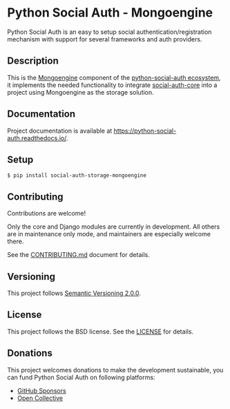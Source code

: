# Python Social Auth - Mongoengine

Python Social Auth is an easy to setup social authentication/registration
mechanism with support for several frameworks and auth providers.

## Description

This is the [Mongoengine](http://mongoengine.org/) component of the
[python-social-auth ecosystem](https://github.com/python-social-auth/social-core),
it implements the needed functionality to integrate
[social-auth-core](https://github.com/python-social-auth/social-core)
into a project using Mongoengine as the storage solution.

## Documentation

Project documentation is available at https://python-social-auth.readthedocs.io/.

## Setup

```shell
$ pip install social-auth-storage-mongoengine
```

## Contributing

Contributions are welcome!

Only the core and Django modules are currently in development. All others are in maintenance only mode, and maintainers are especially welcome there.

See the [CONTRIBUTING.md](https://github.com/python-social-auth/.github/blob/main/CONTRIBUTING.md) document for details.

## Versioning

This project follows [Semantic Versioning 2.0.0](https://semver.org/spec/v2.0.0.html).

## License

This project follows the BSD license. See the [LICENSE](LICENSE) for details.

## Donations

This project welcomes donations to make the development sustainable, you can fund Python Social Auth on following platforms:

- [GitHub Sponsors](https://github.com/sponsors/python-social-auth/)
- [Open Collective](https://opencollective.com/python-social-auth)
